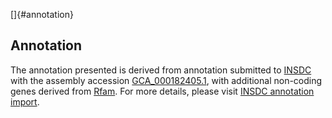 []{#annotation}

Annotation
----------

The annotation presented is derived from annotation submitted to
[INSDC](http://www.insdc.org) with the assembly accession
[GCA\_000182405.1](http://www.ebi.ac.uk/ena/data/view/GCA_000182405.1),
with additional non-coding genes derived from
[Rfam](http://rfam.xfam.org/). For more details, please visit [INSDC
annotation
import](http://ensemblgenomes.org/info/data/insdc_annotation).
